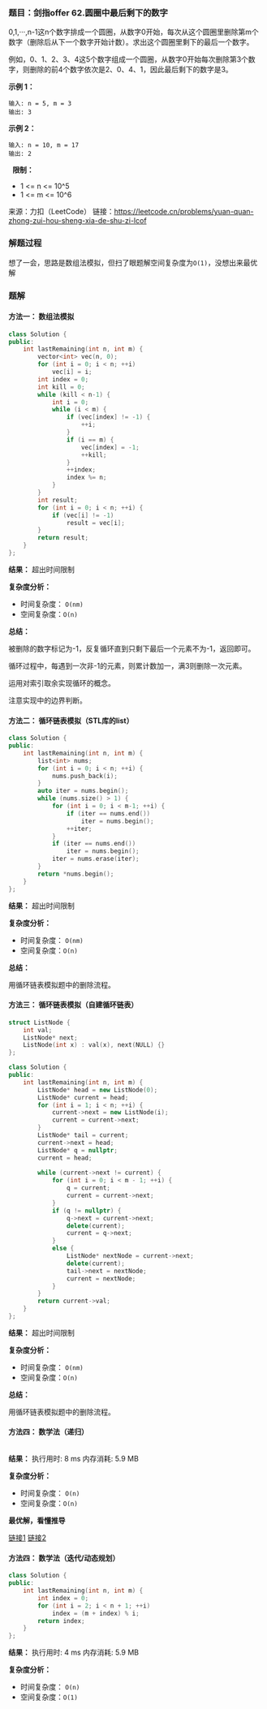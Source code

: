 ### 题目：剑指offer 62.圆圈中最后剩下的数字
0,1,···,n-1这n个数字排成一个圆圈，从数字0开始，每次从这个圆圈里删除第m个数字（删除后从下一个数字开始计数）。求出这个圆圈里剩下的最后一个数字。

例如，0、1、2、3、4这5个数字组成一个圆圈，从数字0开始每次删除第3个数字，则删除的前4个数字依次是2、0、4、1，因此最后剩下的数字是3。


**示例 1：**
```
输入: n = 5, m = 3
输出: 3
```
**示例 2：**
```
输入: n = 10, m = 17
输出: 2
```
 
**限制：**
- 1 <= n <= 10^5
- 1 <= m <= 10^6

来源：力扣（LeetCode）
链接：https://leetcode.cn/problems/yuan-quan-zhong-zui-hou-sheng-xia-de-shu-zi-lcof

### 解题过程

想了一会，思路是数组法模拟，但扫了眼题解空间复杂度为`O(1)`，没想出来最优解

### 题解
#### 方法一： 数组法模拟
```C++
class Solution {
public:
    int lastRemaining(int n, int m) {
        vector<int> vec(n, 0);
        for (int i = 0; i < n; ++i)
            vec[i] = i;
        int index = 0;
        int kill = 0;
        while (kill < n-1) {
            int i = 0;
            while (i < m) {
                if (vec[index] != -1) {
                    ++i;
                }
                if (i == m) {
                    vec[index] = -1;
                    ++kill;
                }
                ++index;
                index %= n;
            }
        }
        int result;
        for (int i = 0; i < n; ++i) {
            if (vec[i] != -1)
                result = vec[i];
        }
        return result;
    }
};
```
**结果：** 超出时间限制

**复杂度分析：**
- 时间复杂度： `O(nm)`
- 空间复杂度：`O(n)`

**总结：**

被删除的数字标记为-1，反复循环直到只剩下最后一个元素不为-1，返回即可。

循环过程中，每遇到一次非-1的元素，则累计数加一，满3则删除一次元素。

运用对索引取余实现循环的概念。

注意实现中的边界判断。

#### 方法二： 循环链表模拟（STL库的list）
```C++
class Solution {
public:
    int lastRemaining(int n, int m) {
        list<int> nums;
        for (int i = 0; i < n; ++i) {
            nums.push_back(i);
        }
        auto iter = nums.begin();
        while (nums.size() > 1) {
            for (int i = 0; i < m-1; ++i) {
                if (iter == nums.end())
                    iter = nums.begin();
                ++iter;
            }
            if (iter == nums.end())
                iter = nums.begin();
            iter = nums.erase(iter);
        }
        return *nums.begin();
    }
};
```
**结果：** 超出时间限制

**复杂度分析：**
- 时间复杂度： `O(nm)`
- 空间复杂度：`O(n)`

**总结：**

用循环链表模拟题中的删除流程。

#### 方法三： 循环链表模拟（自建循环链表）
```C++
struct ListNode {
    int val;
    ListNode* next;
    ListNode(int x) : val(x), next(NULL) {}
};

class Solution {
public:
    int lastRemaining(int n, int m) {
        ListNode* head = new ListNode(0);
        ListNode* current = head;
        for (int i = 1; i < n; ++i) {
            current->next = new ListNode(i);
            current = current->next;
        }
        ListNode* tail = current;
        current->next = head;
        ListNode* q = nullptr;
        current = head;
        
        while (current->next != current) {
            for (int i = 0; i < m - 1; ++i) {
                q = current;
                current = current->next;
            }
            if (q != nullptr) {
                q->next = current->next;
                delete(current);
                current = q->next;
            }
            else {
                ListNode* nextNode = current->next;
                delete(current);
                tail->next = nextNode;
                current = nextNode;
            }
        }     
        return current->val;
    }
};
```
**结果：** 超出时间限制

**复杂度分析：**
- 时间复杂度： `O(nm)`
- 空间复杂度：`O(n)`

**总结：**

用循环链表模拟题中的删除流程。


#### 方法四： 数学法（递归）
```C++

```
**结果：** 执行用时: 8 ms            内存消耗: 5.9 MB

**复杂度分析：**
- 时间复杂度： `O(n)`
- 空间复杂度：`O(n)`


**最优解，看懂推导**

[链接1](https://leetcode.cn/problems/yuan-quan-zhong-zui-hou-sheng-xia-de-shu-zi-lcof/solution/yuan-quan-zhong-zui-hou-sheng-xia-de-shu-zi-by-lee/)
[链接2](https://zhuanlan.zhihu.com/p/121159246)
#### 方法四： 数学法（迭代/动态规划）
```C++
class Solution {
public:
    int lastRemaining(int n, int m) {
        int index = 0;
        for (int i = 2; i < n + 1; ++i)
            index = (m + index) % i;
        return index;
    }
};
```
**结果：** 执行用时: 4 ms            内存消耗: 5.9 MB

**复杂度分析：**
- 时间复杂度： `O(n)`
- 空间复杂度：`O(1)`
